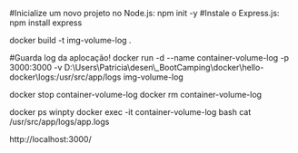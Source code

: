 #Inicialize um novo projeto no Node.js:
npm init -y
#Instale o Express.js:
npm install express

docker build -t img-volume-log .

#Guarda log da aplocação!
docker run -d --name container-volume-log -p 3000:3000 -v D:\\Users\\Patricia\\desen\\_BootCamping\\docker\\hello-docker\\logs:/usr/src/app/logs img-volume-log

docker stop container-volume-log
docker rm container-volume-log

docker ps
winpty docker exec -it container-volume-log bash
cat /usr/src/app/logs/app.logs

http://localhost:3000/
